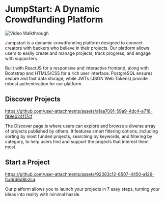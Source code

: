 # JumpStart: A Dynamic Crowdfunding Platform

<img src='./private/1-Landing_Page-gif.gif' title='Video Walkthrough' width='' alt='Video Walkthrough' />

<p>Jumpstart is a dynamic crowdfunding platform designed to connect creators with backers who believe in their projects. Our platform allows users to easily create and manage projects, track progress, and engage with supporters.</p>

<p>Built with ReactJS for a responsive and interactive frontend, along with Bootstrap and HTML5/CSS for a rich user interface. PostgreSQL ensures secure and fast data storage, while JWTs (JSON Web Tokens) provide robust authentication for our platform.</p>


## Discover Projects

https://github.com/user-attachments/assets/a1aa7091-59a9-4dc4-a718-f89e024f17cf

<p>
The Discover page is where users can explore and browse a diverse array of projects published by others. It features smart filtering options, including sorting by most funded projects, searching by keywords, and filtering by category, to help users find and support the projects that interest them most.
</p>

## Start a Project

https://github.com/user-attachments/assets/92383c12-6507-4450-a129-fcd646d8b2ca

<p>
Our platform allows you to launch your projects in 7 easy steps, turning your ideas into reality with minimal hassle.
</p>



